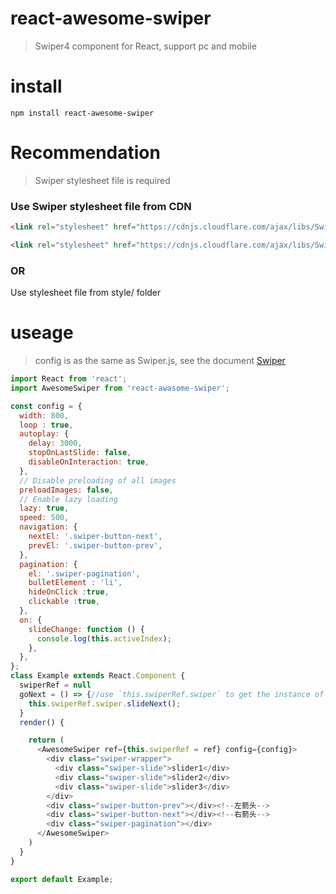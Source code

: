 # react-awesome-swiper

>Swiper4 component for React, support pc and mobile

# install

```npm install react-awesome-swiper```

# Recommendation

>Swiper stylesheet file is required

### Use Swiper stylesheet file from CDN

```html
<link rel="stylesheet" href="https://cdnjs.cloudflare.com/ajax/libs/Swiper/4.4.1/css/swiper.css">
```

```html
<link rel="stylesheet" href="https://cdnjs.cloudflare.com/ajax/libs/Swiper/4.4.1/css/swiper.min.css">
```

### OR
Use stylesheet file from style/  folder 

# useage
>config is as the same as Swiper.js, see the document [Swiper](http://www.idangero.us/swiper/get-started/) 
```javascript
import React from 'react';
import AwesomeSwiper from 'react-awasome-swiper';

const config = {
  width: 800,
  loop : true,
  autoplay: {
    delay: 3000,
    stopOnLastSlide: false,
    disableOnInteraction: true,
  },
  // Disable preloading of all images
  preloadImages: false,
  // Enable lazy loading
  lazy: true,
  speed: 500,
  navigation: {
    nextEl: '.swiper-button-next',
    prevEl: '.swiper-button-prev',
  },
  pagination: {
    el: '.swiper-pagination',
    bulletElement : 'li',
    hideOnClick :true,
    clickable :true,
  },
  on: {
    slideChange: function () {
      console.log(this.activeIndex);
    },
  },
};
class Example extends React.Component {
  swiperRef = null
  goNext = () => {//use `this.swiperRef.swiper` to get the instance of Swiper
    this.swiperRef.swiper.slideNext();
  }
  render() {

    return (
      <AwesomeSwiper ref={this.swiperRef = ref} config={config}>
        <div class="swiper-wrapper">
          <div class="swiper-slide">slider1</div>
          <div class="swiper-slide">slider2</div>
          <div class="swiper-slide">slider3</div>
        </div>
        <div class="swiper-button-prev"></div><!--左箭头-->
        <div class="swiper-button-next"></div><!--右箭头-->
        <div class="swiper-pagination"></div>
      </AwesomeSwiper>
    )
  }
}

export default Example;
```
